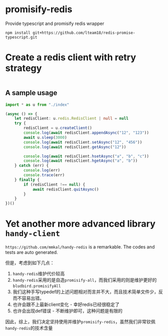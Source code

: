 # promisify-redis
Provide typescript and promisify redis wrapper

```
npm install git+https://github.com/lteam18/redis-promise-typescript.git
```

# Create a redis client with retry strategy

```

```

## A sample usage

```typescript
import * as u from "./index"

(async () => {
    let redisClient: u.redis.RedisClient | null = null
    try {
        redisClient = u.createClient()
        console.log(await redisClient.appendAsync("12", "123"))
        await u.sleep(3000)
        console.log(await redisClient.setAsync("12", "456"))
        console.log(await redisClient.getAsync("12"))

        console.log(await redisClient.hsetAsync("a", "b", "c"))
        console.log(await redisClient.hgetAsync("a", "b"))
    } catch (err) {
        console.log(err)
        console.trace(err)
    } finally {
        if (redisClient !== null) {
            await redisClient.quitAsync()
        }
    }
})()
```

# Yet another more advanced library `handy-client`


`https://github.com/mmkal/handy-redis` is a remarkable. The codes and tests are auto generated.


但是，考虑到如下几点：
1. `handy-redis`维护代价较高
2. `handy-redis`采用的是自造`promisify-all`，而我们采用的则是维护更好的`bludbird.promisifyAll`
3. 我们这种手写typedef的上述问题相对而言并不大，而且技术简单文件少，反而不容易出错。
  1. 也许会跟不上最新client变化 - 幸好redis已经很稳定了
  2. 也许会出现def错误 - 不断维护即可，这种问题是有限的

因此，综上，我们决定坚持使用并维护`promisify-redis`，虽然我们非常钦佩`handy-redis`的技术含量

